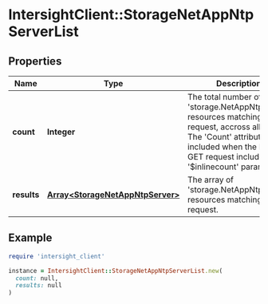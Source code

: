 # IntersightClient::StorageNetAppNtpServerList

## Properties

| Name | Type | Description | Notes |
| ---- | ---- | ----------- | ----- |
| **count** | **Integer** | The total number of &#39;storage.NetAppNtpServer&#39; resources matching the request, accross all pages. The &#39;Count&#39; attribute is included when the HTTP GET request includes the &#39;$inlinecount&#39; parameter. | [optional] |
| **results** | [**Array&lt;StorageNetAppNtpServer&gt;**](StorageNetAppNtpServer.md) | The array of &#39;storage.NetAppNtpServer&#39; resources matching the request. | [optional] |

## Example

```ruby
require 'intersight_client'

instance = IntersightClient::StorageNetAppNtpServerList.new(
  count: null,
  results: null
)
```


